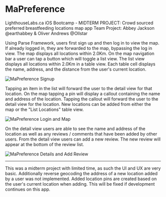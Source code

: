 # MaPreference
LighthouseLabs.ca iOS Bootcamp - MIDTERM PROJECT: Crowd sourced preferred breastfeeding locations map app 
Team Project: Abbey Jackson @earthabbey & Oliver Andrews @Ollstar

Using Parse Framework, users first sign up and then log in to view the map. If already logged in, they are forwarded to the map, bypassing the log in view. The map displays all locations within 2.0Km. On the map navigation bar a user can tap a button which will toggle a list view. The list view displays all locations within 2.0Km in a table view. Each table cell displays the name, address, and the distance from the user's current location. 

![MaPreference Signup](MaPreference-signup.gif)

Tapping an item in the list will forward the user to the detail view for that location. On the map tapping a pin will display a callout containing the name and address of the location. Tapping the callout will forward the user to the detail view for the location. New locations can be added from either the map or the "List Locations" table view. 

![MaPreference Login and Map](MaPreference-loginmapandlist.gif)

On the detail view users are able to see the name and address of the location as well as any reviews / comments that have been added by other users. From the detail view users can add a new review. The new review will appear at the bottom of the review list.

![MaPreference Details and Add Review](MaPreference-detailandaddreview.gif)

********
This was a midterm project with limited time, as such the UI and UX are very basic. Additionally reverse geocoding the address of a new location added by a user was not implemented. Added location pins are created based on the user's current location when adding. This will be fixed if development continues on this app.

